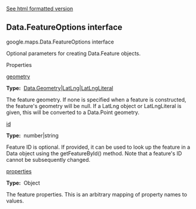 [See html formatted version](https://huasofoundries.github.io/google-maps-documentation/Data.FeatureOptions.html)


Data.FeatureOptions interface
-----------------------------

google.maps.Data.FeatureOptions interface

Optional parameters for creating Data.Feature objects.

Properties

[geometry](#Data.FeatureOptions.geometry)

**Type:**  [Data.Geometry](Data.Geometry.md)|[LatLng](LatLng.md)|[LatLngLiteral](LatLngLiteral.md)

The feature geometry. If none is specified when a feature is constructed, the feature's geometry will be null. If a LatLng object or LatLngLiteral is given, this will be converted to a Data.Point geometry.

[id](#Data.FeatureOptions.id)

**Type:**  number|string

Feature ID is optional. If provided, it can be used to look up the feature in a Data object using the getFeatureById() method. Note that a feature's ID cannot be subsequently changed.

[properties](#Data.FeatureOptions.properties)

**Type:**  Object

The feature properties. This is an arbitrary mapping of property names to values.